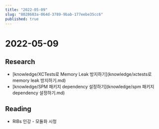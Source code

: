```yaml
---
title: "2022-05-09"
slug: "8028603a-064d-3789-9bab-177eebe35cc6"
published: true
---
```


# 2022-05-09

## Research

- [knowledge/XCTests로 Memory Leak 방지하기](knowledge/xctests로 memory leak 방지하기.md)
- [knowledge/SPM 패키지 dependency 설정하기](knowledge/spm 패키지 dependency 설정하기.md)

## Reading

- RIBs 인강 - 모듈화 시청